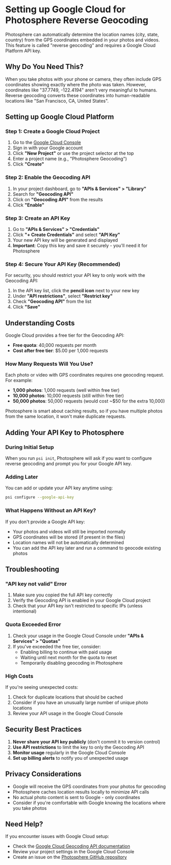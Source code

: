 # Setting up Google Cloud for Photosphere Reverse Geocoding

Photosphere can automatically determine the location names (city, state, country) from the GPS coordinates embedded in your photos and videos. This feature is called "reverse geocoding" and requires a Google Cloud Platform API key.

## Why Do You Need This?

When you take photos with your phone or camera, they often include GPS coordinates showing exactly where the photo was taken. However, coordinates like "37.7749, -122.4194" aren't very meaningful to humans. Reverse geocoding converts these coordinates into human-readable locations like "San Francisco, CA, United States".

## Setting up Google Cloud Platform

### Step 1: Create a Google Cloud Project

1. Go to the [Google Cloud Console](https://console.cloud.google.com/)
2. Sign in with your Google account
3. Click **"New Project"** or use the project selector at the top
4. Enter a project name (e.g., "Photosphere Geocoding")
5. Click **"Create"**

### Step 2: Enable the Geocoding API

1. In your project dashboard, go to **"APIs & Services" > "Library"**
2. Search for **"Geocoding API"**
3. Click on **"Geocoding API"** from the results
4. Click **"Enable"**

### Step 3: Create an API Key

1. Go to **"APIs & Services" > "Credentials"**
2. Click **"+ Create Credentials"** and select **"API Key"**
3. Your new API key will be generated and displayed
4. **Important**: Copy this key and save it securely - you'll need it for Photosphere

### Step 4: Secure Your API Key (Recommended)

For security, you should restrict your API key to only work with the Geocoding API:

1. In the API key list, click the **pencil icon** next to your new key
2. Under **"API restrictions"**, select **"Restrict key"**
3. Check **"Geocoding API"** from the list
4. Click **"Save"**

## Understanding Costs

Google Cloud provides a free tier for the Geocoding API:
- **Free quota**: 40,000 requests per month
- **Cost after free tier**: $5.00 per 1,000 requests

### How Many Requests Will You Use?

Each photo or video with GPS coordinates requires one geocoding request. For example:
- **1,000 photos**: 1,000 requests (well within free tier)
- **10,000 photos**: 10,000 requests (still within free tier)
- **50,000 photos**: 50,000 requests (would cost ~$50 for the extra 10,000)

Photosphere is smart about caching results, so if you have multiple photos from the same location, it won't make duplicate requests.

## Adding Your API Key to Photosphere

### During Initial Setup

When you run `psi init`, Photosphere will ask if you want to configure reverse geocoding and prompt you for your Google API key.

### Adding Later

You can add or update your API key anytime using:

```bash
psi configure --google-api-key
```

### What Happens Without an API Key?

If you don't provide a Google API key:
- Your photos and videos will still be imported normally
- GPS coordinates will be stored (if present in the files)
- Location names will not be automatically determined
- You can add the API key later and run a command to geocode existing photos

## Troubleshooting

### "API key not valid" Error

1. Make sure you copied the full API key correctly
2. Verify the Geocoding API is enabled in your Google Cloud project
3. Check that your API key isn't restricted to specific IPs (unless intentional)

### Quota Exceeded Error

1. Check your usage in the Google Cloud Console under **"APIs & Services" > "Quotas"**
2. If you've exceeded the free tier, consider:
   - Enabling billing to continue with paid usage
   - Waiting until next month for the quota to reset
   - Temporarily disabling geocoding in Photosphere

### High Costs

If you're seeing unexpected costs:
1. Check for duplicate locations that should be cached
2. Consider if you have an unusually large number of unique photo locations
3. Review your API usage in the Google Cloud Console

## Security Best Practices

1. **Never share your API key publicly** (don't commit it to version control)
2. **Use API restrictions** to limit the key to only the Geocoding API
3. **Monitor usage** regularly in the Google Cloud Console
4. **Set up billing alerts** to notify you of unexpected usage

## Privacy Considerations

- Google will receive the GPS coordinates from your photos for geocoding
- Photosphere caches location results locally to minimize API calls
- No actual photo content is sent to Google - only coordinates
- Consider if you're comfortable with Google knowing the locations where you take photos

## Need Help?

If you encounter issues with Google Cloud setup:
- Check the [Google Cloud Geocoding API documentation](https://developers.google.com/maps/documentation/geocoding)
- Review your project settings in the Google Cloud Console
- Create an issue on the [Photosphere GitHub repository](https://github.com/ashleydavis/photosphere/issues)